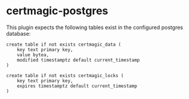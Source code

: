 # certmagic-postgres


This plugin expects the following tables exist in the configured postgres database:
```
create table if not exists certmagic_data (
    key text primary key,
    value bytea,
    modified timestamptz default current_timestamp
)

create table if not exists certmagic_locks (
    key text primary key,
    expires timestamptz default current_timestamp
)
```